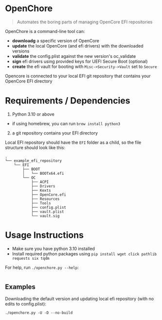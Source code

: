 # OpenChore

> Automates the boring parts of managing OpenCore EFI repositories

OpenChore is a command-line tool can:

- **downloadg** a specific version of OpenCore
- **update** the local OpenCore (and efi drivers) with the downloaded versions
- **validate** the config.plist against the new version's oc_validate
- **sign** efi drivers using provided keys for UEFI Secure Boot (optional)
- **create** the efi vault for booting with `Misc->Security->Vault` set to `Secure`

Opencore is connected to your local EFI git repository that contains your OpenCore EFI directory

# Requirements / Dependencies

1. Python 3.10 or above

- if using homebrew, you can run `brew install python3`

2. a git repository contains your EFI directory

Local EFI repository should have the `EFI` folder as a child, so the file structure should look like this:

```
.
└── example_efi_repository
    └── EFI
        ├── BOOT
        │   └── BOOTx64.efi
        └── OC
            ├── ACPI
            ├── Drivers
            ├── Kexts
            ├── OpenCore.efi
            ├── Resources
            ├── Tools
            ├── config.plist
            ├── vault.plist
            └── vault.sig
```

# Usage Instructions

- Make sure you have python 3.10 installed
- Install required python packages using `pip install wget click pathlib requests six tqdm`

For help, run `./openchore.py --help`:

```

```

## Examples

Downloading the default version and updating local efi repository (with no edits to config.plist):

```shell
./openchore.py -U -D --no-build
```
